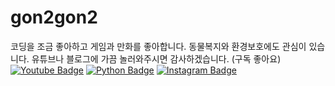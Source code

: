 # gon2gon2
코딩을 조금 좋아하고 게임과 만화를 좋아합니다. 동물복지와 환경보호에도 관심이 있습니다. 유튜브나 블로그에 가끔 놀러와주시면 감사하겠습니다. (구독 좋아요)
[![Youtube Badge](https://img.shields.io/badge/Youtube-ff0000?style=flat-square&logo=youtube&link=https://www.youtube.com/channel/UC_iHjQ-h6496ac2xggA6m_g)](https://www.youtube.com/channel/UC_iHjQ-h6496ac2xggA6m_g)
[![Python Badge](https://img.shields.io/badge/-Tistory-brightgreen?style=flat-square&logo=python?link=http://g0n1.tistory.com&link=http://g0n1.tistory.com)](https://g0n1.tistory.com)
[![Instagram Badge](https://img.shields.io/badge/-Instagram-E4405F?stylestyle=flat-square&logo=Instagram?link=https://www.instagram.com/sunggon_song&link=https://www.instagram.com/sunggon_song)](https://www.instagram.com/sunggon_song)

<!--img.shields.io/badge/blog-g0ni.tistory-brightgreen-->
<!--
**gon2gon2/gon2gon2** is a ✨ _special_ ✨ repository because its `README.md` (this file) appears on your GitHub profile.

Here are some ideas to get you started:

- 🔭 I’m currently working on ...
- 🌱 I’m currently learning ...
- 👯 I’m looking to collaborate on ...
- 🤔 I’m looking for help with ...
- 💬 Ask me about ...
- 📫 How to reach me: ...
- 😄 Pronouns: ...
- ⚡ Fun fact: ...
-->

